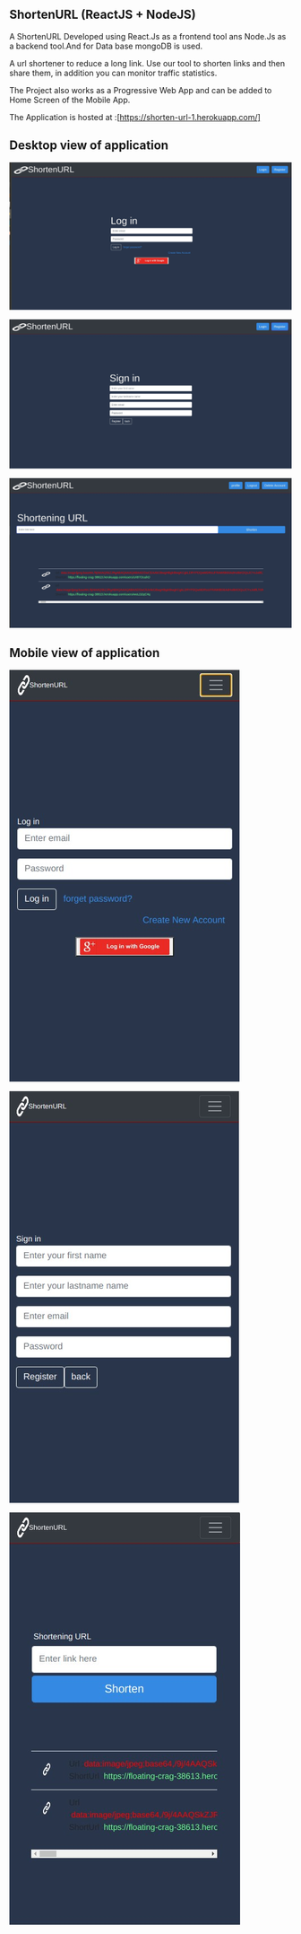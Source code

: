 
## ShortenURL (ReactJS + NodeJS)

A ShortenURL Developed using React.Js as a frontend tool ans Node.Js as a backend tool.And for Data base mongoDB is used.

A url shortener to reduce a long link. Use our tool to shorten links and then share them, in addition you can monitor traffic statistics.

The Project also works as a Progressive Web App and can be added to Home Screen of the Mobile App.

The Application is hosted at :[https://shorten-url-1.herokuapp.com/]


## Desktop view of application

![](ShortURL_Photos/logincomputer.jpg)


![](ShortURL_Photos/registercomputer.jpg)


![](ShortURL_Photos/shortencomputer.jpg)


## Mobile view of application


![](ShortURL_Photos/loginmobile.jpg)


![](ShortURL_Photos/registermobile.jpg)


![](ShortURL_Photos/shortenmobile.jpg)



